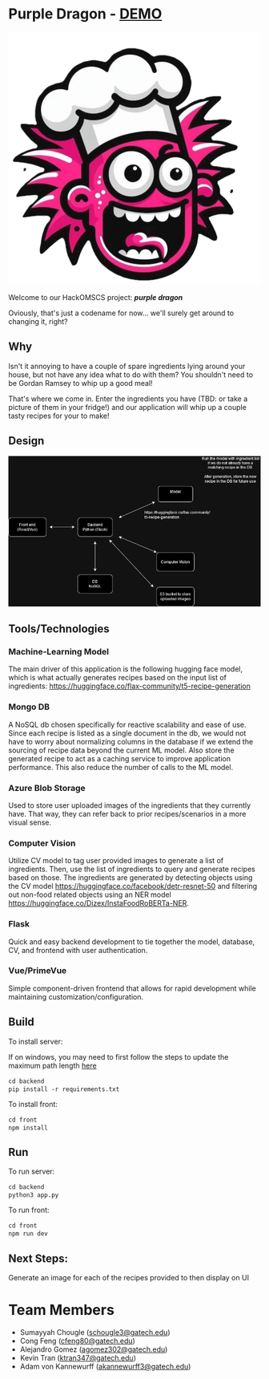 # Purple Dragon - [DEMO](https://gtvault-my.sharepoint.com/:v:/g/personal/akannewurff3_gatech_edu/EaagBIxcNj9AumdBwy5gP1oB9qcL-dDEbtX4xiAWxh7syQ?nav=eyJyZWZlcnJhbEluZm8iOnsicmVmZXJyYWxBcHAiOiJPbmVEcml2ZUZvckJ1c2luZXNzIiwicmVmZXJyYWxBcHBQbGF0Zm9ybSI6IldlYiIsInJlZmVycmFsTW9kZSI6InZpZXciLCJyZWZlcnJhbFZpZXciOiJNeUZpbGVzTGlua0NvcHkifX0&e=DxbwiP)

![logo](./front/static/crazy-chef.png)

Welcome to our HackOMSCS project: **_purple dragon_**

Oviously, that's just a codename for now... we'll surely get around to changing it, right?

## Why

Isn't it annoying to have a couple of spare ingredients lying around your house, but not have any idea what to do with them? You shouldn't need to be Gordan Ramsey to whip up a good meal!

That's where we come in. Enter the ingredients you have (TBD: or take a picture of them in your fridge!) and our application will whip up a couple tasty recipes for your to make!

## Design

![architecture diagram](./assets/architecture%20diagram.png)

## Tools/Technologies

### Machine-Learning Model

The main driver of this application is the following hugging face model, which is what actually generates recipes based on the input list of ingredients: https://huggingface.co/flax-community/t5-recipe-generation

### Mongo DB

A NoSQL db chosen specifically for reactive scalability and ease of use. Since each recipe is listed as a single document in the db, we would not have to worry about normalizing columns in the database if we extend the sourcing of recipe data beyond the current ML model. Also store the generated recipe to act as a caching service to improve application performance. This also reduce the number of calls to the ML model.

### Azure Blob Storage

Used to store user uploaded images of the ingredients that they currently have. That way, they can refer back to prior recipes/scenarios in a more visual sense.

### Computer Vision

Utilize CV model to tag user provided images to generate a list of ingredients. Then, use the list of ingredients to query and generate recipes based on those. The ingredients are generated by detecting objects using the CV model https://huggingface.co/facebook/detr-resnet-50 and filtering out non-food related objects using an NER model https://huggingface.co/Dizex/InstaFoodRoBERTa-NER.

### Flask

Quick and easy backend development to tie together the model, database, CV, and frontend with user authentication.

### Vue/PrimeVue

Simple component-driven frontend that allows for rapid development while maintaining customization/configuration.

## Build

To install server:

If on windows, you may need to first follow the steps to update the maximum path length [here](https://learn.microsoft.com/en-us/windows/win32/fileio/maximum-file-path-limitation?tabs=powershell#enable-long-paths-in-windows-10-version-1607-and-later)

```
cd backend
pip install -r requirements.txt
```

To install front:

```
cd front
npm install
```

## Run

To run server:

```
cd backend
python3 app.py
```

To run front:

```
cd front
npm run dev
```

## Next Steps:

Generate an image for each of the recipes provided to then display on UI

# Team Members

- Sumayyah Chougle (schougle3@gatech.edu)
- Cong Feng (cfeng80@gatech.edu)
- Alejandro Gomez (agomez302@gatech.edu)
- Kevin Tran (ktran347@gatech.edu)
- Adam von Kannewurff (akannewurff3@gatech.edu)
